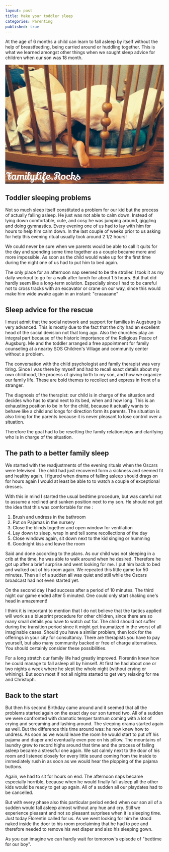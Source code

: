 ```yaml
---
layout: post
title: Make your toddler sleep
categories: Parenting
published: true
---
```


At the age of 6 months a child can learn to fall asleep by itself without the help of breastfeeding, being carried around or huddling together. This is what we learned amongst other things when we sought sleep advice for children when our son was 18 month.

![toddler sleeping problems](/assets/img/sleeping_toddler.jpg)

## Toddler sleeping problems
Not so much sleep itself constituted a problem for our kid but the process of actually falling asleep. He just was not able to calm down. Instead of lying down comfortable, cute, and cosy he was jumping around, giggling and doing gymnastics. Every evening one of us had to lay with him for hours to help him calm down. In the last couple of  weeks prior to us asking for help this evening ritual usually took around 2 1/2 hours!

We could never be sure when we parents would be able to call it quits for the day and spending some time together as a couple became more and more impossible. As soon as the child would wake up for the first time during the night one of us had to put him to bed again.

The only place for an afternoon nap seemed to be the stroller. I took it as my daily workout to go for a walk after lunch for about 1.5 hours. But that did hardly seem like a long-term solution. Especially since I had to be careful not to cross tracks with an excavator or crane on our way, since this would make him wide awake again in an instant: "craaaaane"

## Sleep advice for the rescue
I must admit that the social network and support for families in Augsburg is very advanced. This is mostly due to the fact that the city had an excellent head of the social devision not that long ago. Also the churches play an integral part because of the historic importance of the Religious Peace of Augsburg. Me and the toddler arranged a free appointment for family counseling at a nearby SOS Children's Village and community center without a problem.

The conversation with the child psychologist and family therapist was very tiring. Since I was there by myself and had to recall exact details about my own childhood, the process of giving  birth to my son, and how we organize our family life. These are bold themes to recollect and express in front of a stranger.

The diagnosis of the therapist: our child is in charge of the situation and decides who has to stand next to its bed, when and how long. This is an exhausting position to be in for the child, because it actually wants to behave like a child and longs for direction form its parents. The situation is also tiring for the parents because it is never pleasant to lose control over a situation.

Therefore the goal had to be resetting the family relationships and clarifying who is in charge of the situation.

## The path to a better family sleep
We started with the readjustments of the evening rituals when the Oscars were televised. The child had just recovered form a sickness and seemed fit and healthy again. I figured when drama of falling asleep should drags on for hours again I would at least be able to to watch a couple of exceptional dresses.

With this in mind I started the usual bedtime procedure, but was careful not to assume a reclined and sunken position next to my son. He should not get the idea that this was comfortable for me :

1. Brush and undress in the bathroom
2. Put on Pajamas in the nursery
3. Close the blinds together and open window for ventilation
4. Lay down to sleep, wrap in and tell some recollections of the day
5. Close windows again, sit down next to the kid singing or humming
6. Goodnight kiss and leave the room

Said and done according to the plans. As our child was not sleeping in a crib at the time, he was able to walk around when he desired. Therefore he got up after a brief surprise and went looking for me. I put him back to bed and walked out of his room again. We repeated this little game for 50 minutes. Then all of a sudden all was quiet and still while the Oscars broadcast had not even started yet.

On the second day I had success after a period of 10 minutes. The third night our game ended after 5 minuted. One could only start shaking one's head in amazement!

I think it is important to mention that I do not believe that the tactics applied will work as a blueprint procedure for other children, since there are so many small details you have to watch out for. The child should not suffer during the transition period since it might get traumatized in the worst of all imaginable cases. Should you have a similar problem, then look for the offerings in your city for consultancy. There are therapists you have to pay yourself, but also many community backed or free of charge alternatives. You should certainly consider these possibilities.

For a long stretch our family life had greatly improved. Florentin knew how he could manage to fall asleep all by himself. At first he had about one or two nights a week where he slept the whole night (without crying or whining). But soon most if not all nights started to get very relaxing for me and Christoph.

## Back to the start
But then his second Birthday came around and it seemed that all the problems started again on the exact day our son turned two. All of a sudden we were confronted with dramatic temper tantrum coming with a lot of crying and screaming and lashing around. The sleeping drama started again as well. But the difference this time around was: he now knew how to undress. As soon as we would leave the room he would start to put off his pajama and diaper and eventually even pee on his pillow. The mountains of laundry grew to record highs around that time and the process of falling asleep became a stressful one again. We sat calmly next to the door of his room and listened closely for every little sound coming from the inside to immediately rush in as soon as we would hear the plopping of the pajama buttons.

Again, we had to sit for hours on end. The afternoon naps became especially horrible, because when he would finally fall asleep all the other kids would be ready to get up again. All of a sudden all our playdates had to be cancelled.

But with every phase also this particular period ended when our son all of a sudden would fall asleep almost without any hue and cry. Still we experience pleasant and not so pleasant surprises when it is sleeping time. Just today Florentin called for us. As we went looking for him he stood naked inside the door to his room proclaiming that he had to pee and therefore needed to remove his wet diaper and also his sleeping gown.

As you can imagine we can hardly wait for tomorrow's episode of "bedtime for our boy".
